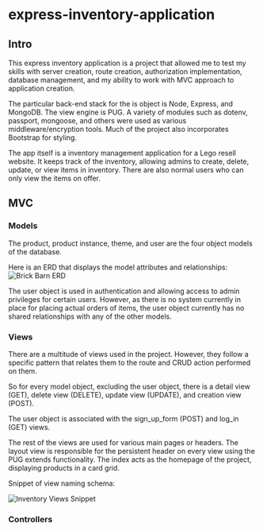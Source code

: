 # express-inventory-application

## Intro

This express inventory application is a project that allowed me to test my skills with server creation, route creation, authorization implementation, database management, and my ability to work with MVC approach to application creation.

The particular back-end stack for the is object is Node, Express, and MongoDB. The view engine is PUG. A variety of modules such as dotenv, passport, mongoose, and others were used as various middleware/encryption tools. Much of the project also incorporates Bootstrap for styling.

The app itself is a inventory management application for a Lego resell website. It keeps track of the inventory, allowing admins to create, delete, update, or view items in inventory. There are also normal users who can only view the items on offer.

## MVC

### Models

The product, product instance, theme, and user are the four object models of the database.

Here is an ERD that displays the model attributes and relationships:
![Brick Barn ERD](https://user-images.githubusercontent.com/96889143/229981236-353eec0e-92f2-4421-95d6-470914587aa8.png)

The user object is used in authentication and allowing access to admin privileges for certain users. However, as there is no system currently in place for placing actual orders of items, the user object currently has no shared relationships with any of the other models. 

### Views

There are a multitude of views used in the project. However, they follow a specific pattern that relates them to the route and CRUD action performed on them. 

So for every model object, excluding the user object, there is a detail view (GET), delete view (DELETE), update view (UPDATE), and creation view (POST). 

The user object is associated with the sign_up_form (POST) and log_in (GET) views.

The rest of the views are used for various main pages or headers. The layout view is responsible for the persistent header on every view using the PUG extends functionality. The index acts as the homepage of the project, displaying products in a card grid.

Snippet of view naming schema:

![Inventory Views Snippet](https://user-images.githubusercontent.com/96889143/229982410-d96ba621-a3a2-47a7-80a0-fab85e534426.png)

### Controllers
